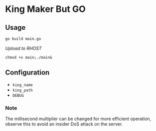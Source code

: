 # King Maker But GO
## Usage
```bash
go build main.go
```
*Upload to RHOST*
```
chmod +x main;./main&
```

## Configuration
- `king_name`
- `king_path`
- `DEBUG`

### Note
The millisecond multiplier can be changed for more efficient operation, observe this to avoid an insider DoS attack on the server.